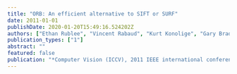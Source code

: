 ```yaml
---
title: "ORB: An efficient alternative to SIFT or SURF"
date: 2011-01-01
publishDate: 2020-01-20T15:49:16.524202Z
authors: ["Ethan Rublee", "Vincent Rabaud", "Kurt Konolige", "Gary Bradski"]
publication_types: ["1"]
abstract: ""
featured: false
publication: "*Computer Vision (ICCV), 2011 IEEE international conference on*"
---
```


